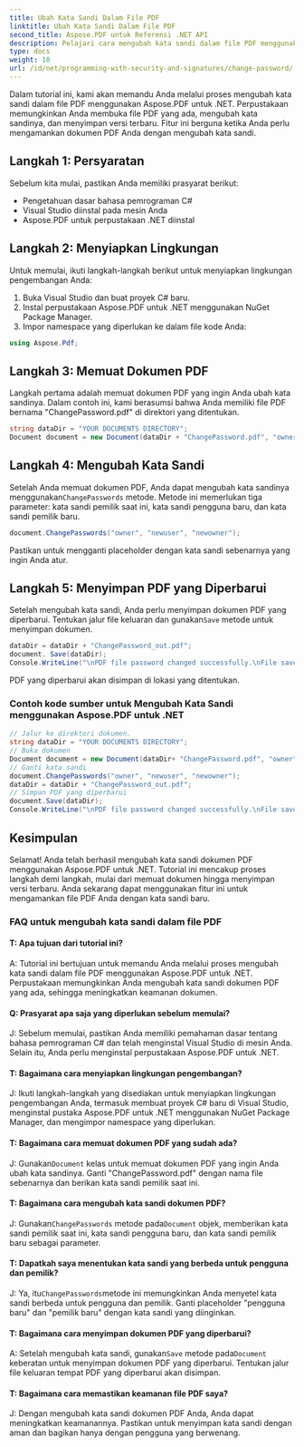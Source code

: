 ```yaml
---
title: Ubah Kata Sandi Dalam File PDF
linktitle: Ubah Kata Sandi Dalam File PDF
second_title: Aspose.PDF untuk Referensi .NET API
description: Pelajari cara mengubah kata sandi dalam file PDF menggunakan Aspose.PDF untuk .NET.
type: docs
weight: 10
url: /id/net/programming-with-security-and-signatures/change-password/
---
```

Dalam tutorial ini, kami akan memandu Anda melalui proses mengubah kata sandi dalam file PDF menggunakan Aspose.PDF untuk .NET. Perpustakaan memungkinkan Anda membuka file PDF yang ada, mengubah kata sandinya, dan menyimpan versi terbaru. Fitur ini berguna ketika Anda perlu mengamankan dokumen PDF Anda dengan mengubah kata sandi.

## Langkah 1: Persyaratan

Sebelum kita mulai, pastikan Anda memiliki prasyarat berikut:

- Pengetahuan dasar bahasa pemrograman C#
- Visual Studio diinstal pada mesin Anda
- Aspose.PDF untuk perpustakaan .NET diinstal

## Langkah 2: Menyiapkan Lingkungan

Untuk memulai, ikuti langkah-langkah berikut untuk menyiapkan lingkungan pengembangan Anda:

1. Buka Visual Studio dan buat proyek C# baru.
2. Instal perpustakaan Aspose.PDF untuk .NET menggunakan NuGet Package Manager.
3. Impor namespace yang diperlukan ke dalam file kode Anda:

```csharp
using Aspose.Pdf;
```

## Langkah 3: Memuat Dokumen PDF

Langkah pertama adalah memuat dokumen PDF yang ingin Anda ubah kata sandinya. Dalam contoh ini, kami berasumsi bahwa Anda memiliki file PDF bernama "ChangePassword.pdf" di direktori yang ditentukan.

```csharp
string dataDir = "YOUR DOCUMENTS DIRECTORY";
Document document = new Document(dataDir + "ChangePassword.pdf", "owner");
```

## Langkah 4: Mengubah Kata Sandi

 Setelah Anda memuat dokumen PDF, Anda dapat mengubah kata sandinya menggunakan`ChangePasswords` metode. Metode ini memerlukan tiga parameter: kata sandi pemilik saat ini, kata sandi pengguna baru, dan kata sandi pemilik baru.

```csharp
document.ChangePasswords("owner", "newuser", "newowner");
```

Pastikan untuk mengganti placeholder dengan kata sandi sebenarnya yang ingin Anda atur.

## Langkah 5: Menyimpan PDF yang Diperbarui

 Setelah mengubah kata sandi, Anda perlu menyimpan dokumen PDF yang diperbarui. Tentukan jalur file keluaran dan gunakan`Save` metode untuk menyimpan dokumen.

```csharp
dataDir = dataDir + "ChangePassword_out.pdf";
document. Save(dataDir);
Console.WriteLine("\nPDF file password changed successfully.\nFile saved at " + dataDir);
```

PDF yang diperbarui akan disimpan di lokasi yang ditentukan.

### Contoh kode sumber untuk Mengubah Kata Sandi menggunakan Aspose.PDF untuk .NET 
```csharp
// Jalur ke direktori dokumen.
string dataDir = "YOUR DOCUMENTS DIRECTORY";
// Buka dokumen
Document document = new Document(dataDir+ "ChangePassword.pdf", "owner");
// Ganti kata sandi
document.ChangePasswords("owner", "newuser", "newowner");
dataDir = dataDir + "ChangePassword_out.pdf";
// Simpan PDF yang diperbarui
document.Save(dataDir);
Console.WriteLine("\nPDF file password changed successfully.\nFile saved at " + dataDir);
```

## Kesimpulan

Selamat! Anda telah berhasil mengubah kata sandi dokumen PDF menggunakan Aspose.PDF untuk .NET. Tutorial ini mencakup proses langkah demi langkah, mulai dari memuat dokumen hingga menyimpan versi terbaru. Anda sekarang dapat menggunakan fitur ini untuk mengamankan file PDF Anda dengan kata sandi baru.

### FAQ untuk mengubah kata sandi dalam file PDF

#### T: Apa tujuan dari tutorial ini?

A: Tutorial ini bertujuan untuk memandu Anda melalui proses mengubah kata sandi dalam file PDF menggunakan Aspose.PDF untuk .NET. Perpustakaan memungkinkan Anda mengubah kata sandi dokumen PDF yang ada, sehingga meningkatkan keamanan dokumen.

#### Q: Prasyarat apa saja yang diperlukan sebelum memulai?

J: Sebelum memulai, pastikan Anda memiliki pemahaman dasar tentang bahasa pemrograman C# dan telah menginstal Visual Studio di mesin Anda. Selain itu, Anda perlu menginstal perpustakaan Aspose.PDF untuk .NET.

#### T: Bagaimana cara menyiapkan lingkungan pengembangan?

J: Ikuti langkah-langkah yang disediakan untuk menyiapkan lingkungan pengembangan Anda, termasuk membuat proyek C# baru di Visual Studio, menginstal pustaka Aspose.PDF untuk .NET menggunakan NuGet Package Manager, dan mengimpor namespace yang diperlukan.

#### T: Bagaimana cara memuat dokumen PDF yang sudah ada?

 J: Gunakan`Document` kelas untuk memuat dokumen PDF yang ingin Anda ubah kata sandinya. Ganti "ChangePassword.pdf" dengan nama file sebenarnya dan berikan kata sandi pemilik saat ini.

#### T: Bagaimana cara mengubah kata sandi dokumen PDF?

 J: Gunakan`ChangePasswords` metode pada`Document` objek, memberikan kata sandi pemilik saat ini, kata sandi pengguna baru, dan kata sandi pemilik baru sebagai parameter.

#### T: Dapatkah saya menentukan kata sandi yang berbeda untuk pengguna dan pemilik?

 J: Ya, itu`ChangePasswords`metode ini memungkinkan Anda menyetel kata sandi berbeda untuk pengguna dan pemilik. Ganti placeholder "pengguna baru" dan "pemilik baru" dengan kata sandi yang diinginkan.

#### T: Bagaimana cara menyimpan dokumen PDF yang diperbarui?

 A: Setelah mengubah kata sandi, gunakan`Save` metode pada`Document` keberatan untuk menyimpan dokumen PDF yang diperbarui. Tentukan jalur file keluaran tempat PDF yang diperbarui akan disimpan.

#### T: Bagaimana cara memastikan keamanan file PDF saya?

J: Dengan mengubah kata sandi dokumen PDF Anda, Anda dapat meningkatkan keamanannya. Pastikan untuk menyimpan kata sandi dengan aman dan bagikan hanya dengan pengguna yang berwenang.